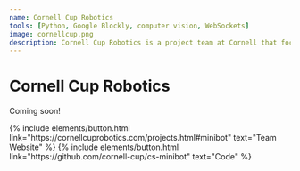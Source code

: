 ```yaml
---
name: Cornell Cup Robotics
tools: [Python, Google Blockly, computer vision, WebSockets]
image: cornellcup.png
description: Cornell Cup Robotics is a project team at Cornell that focuses on many projects in the fields of robotics. In particular, I worked on Minibot, an educational robotics platform meant to teach kids robotics and coding. 
---
```


# Cornell Cup Robotics

Coming soon! 

<p class="text-center">
{% include elements/button.html link="https://cornellcuprobotics.com/projects.html#minibot" text="Team Website" %}
{% include elements/button.html link="https://github.com/cornell-cup/cs-minibot" text="Code" %}
</p>